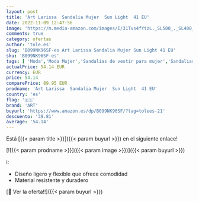 ```yaml
---
layout: post
title: 'Art Larissa  Sandalia Mujer  Sun Light  41 EU'
date: 2022-11-09 12:47:56
image: 'https://m.media-amazon.com/images/I/31Tvs4fYtzL._SL500_._SL400_.jpg'
comments: true
category: ofertas
author: 'tole.es'
slug: 'B099NK96SF-es Art Larissa Sandalia Mujer Sun Light 41 EU'
sku: 'B099NK96SF-es'
tags: [ 'Moda','Moda Mujer','Sandalias de vestir para mujer','Sandalias y palas de mujer','Zapatos para mujer','art','sandalia','🇪🇸', ]
actualPrice: 54.14 EUR
currency: EUR
price: 54.14
comparePrice: 89.95 EUR
prodname: 'Art Larissa  Sandalia Mujer  Sun Light  41 EU'
country: 'es'
flag: '🇪🇸'
brand: 'ART'
buyurl: 'https://www.amazon.es/dp/B099NK96SF/?tag=tolees-21'
descuento: '39.81'
average: '54.14'
---
```


Está [{{< param title >}}]({{< param buyurl >}}) en el siguiente enlace!

[![{{< param prodname >}}]({{< param image >}})]({{< param buyurl >}})

ℹ️:

- Diseño ligero y flexible que ofrece comodidad
- Material resistente y duradero

[🛒 Ver la oferta!!]({{< param buyurl >}})
